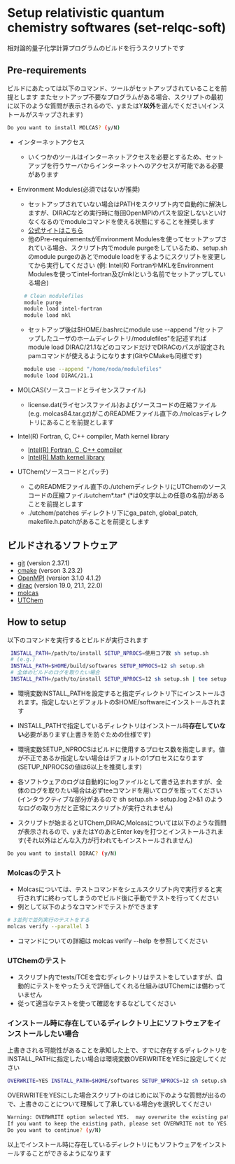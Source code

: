 # Setup relativistic quantum chemistry softwares (set-relqc-soft)

相対論的量子化学計算プログラムのビルドを行うスクリプトです

## Pre-requirements

ビルドにあたっては以下のコマンド、ツールがセットアップされていることを前提とします
またセットアップ不要なプログラムがある場合、スクリプトの最初に以下のような質問が表示されるので、yまたはY**以外**を選んでください(インストールがスキップされます)

```sh
Do you want to install MOLCAS? (y/N)
```

- インターネットアクセス
  - いくつかのツールはインターネットアクセスを必要とするため、セットアップを行うサーバからインターネットへのアクセスが可能である必要があります

- Environment Modules(必須ではないが推奨)
  - セットアップされていない場合はPATHをスクリプト内で自動的に解決しますが、DIRACなどの実行時に毎回OpenMPIのパスを設定しないといけなくなるのでmoduleコマンドを使える状態にすることを推奨します
  - [公式サイトはこちら](http://modules.sourceforge.net/)
  - 他のPre-requirementsがEnvironment Modulesを使ってセットアップされている場合、スクリプト内でmodule purgeをしているため、setup.shのmodule purgeのあとでmodule loadをするようにスクリプトを変更してから実行してください
  (例: Intel(R) FortranやMKLをEnvironment Modulesを使ってintel-fortran及びmklという名前でセットアップしている場合)

  ```sh
    # Clean modulefiles
    module purge
    module load intel-fortran
    module load mkl
  ```

  - セットアップ後は\$HOME/.bashrcにmodule use --append "/セットアップしたユーザのホームディレクトリ/modulefiles"を記述すればmodule load DIRAC/21.1などのコマンドだけでDIRACのパスが設定されpamコマンドが使えるようになります(GitやCMakeも同様です)

  ```sh
    module use --append "/home/noda/modulefiles"
    module load DIRAC/21.1
  ```

- MOLCAS(ソースコードとライセンスファイル)
  - license.dat(ライセンスファイル)およびソースコードの圧縮ファイル(e.g. molcas84.tar.gz)がこのREADMEファイル直下の./molcasディレクトリにあることを前提とします
- Intel(R) Fortran, C, C++ compiler, Math kernel library
  - [Intel(R) Fortran, C, C++ compiler](https://www.intel.com/content/www/us/en/developer/tools/oneapi/toolkits.html)
  - [Intel(R) Math kernel library](https://www.intel.com/content/www/us/en/develop/documentation/get-started-with-mkl-for-dpcpp/top.html)

- UTChem(ソースコードとパッチ)
  - このREADMEファイル直下の./utchemディレクトリにUTChemのソースコードの圧縮ファイルutchem*.tar* (\*は0文字以上の任意の名前)があることを前提とします
  - ./utchem/patches ディレクトリ下にga_patch, global_patch, makefile.h.patchがあることを前提とします

## ビルドされるソフトウェア

- [git](https://git-scm.com/) (version 2.37.1)
- [cmake](https://cmake.org/) (verson 3.23.2)
- [OpenMPI](https://www.open-mpi.org/) (version 3.1.0 4.1.2)
- [dirac](http://diracprogram.org) (version 19.0, 21.1, 22.0)
- [molcas](https://molcas.org)
- [UTChem](http://ccl.scc.kyushu-u.ac.jp/~nakano/papers/lncs-2660-84.pdf)

## How to setup


以下のコマンドを実行するとビルドが実行されます

```sh
 INSTALL_PATH=/path/to/install SETUP_NPROCS=使用コア数 sh setup.sh
 # (e.g.)
 INSTALL_PATH=$HOME/build/softwares SETUP_NPROCS=12 sh setup.sh
 # 全体のビルドのログを取りたい場合
 INSTALL_PATH=/path/to/install SETUP_NPROCS=12 sh setup.sh | tee setup.log
```

- 環境変数INSTALL_PATHを設定すると指定ディレクトリ下にインストールされます。指定しないとデフォルトの\$HOME/softwareにインストールされます
- INSTALL_PATHで指定しているディレクトリはインストール時**存在していない**必要があります(上書きを防ぐための仕様です)
- 環境変数SETUP_NPROCSはビルドに使用するプロセス数を指定します。値が不正であるか指定しない場合はデフォルトの1プロセスになります(SETUP_NPROCSの値は6以上を推奨します)
- 各ソフトウェアのログは自動的にlogファイルとして書き込まれますが、全体のログを取りたい場合は必ずteeコマンドを用いてログを取ってください(インタラクティブな部分があるので sh setup.sh > setup.log 2>&1 のようなログの取り方だと正常にスクリプトが実行されません)



- スクリプトが始まるとUTChem,DIRAC,Molcasについては以下のような質問が表示されるので、yまたはYのあとEnter keyを打つとインストールされます(それ以外はどんな入力が行われてもインストールされません)

```sh
Do you want to install DIRAC? (y/N)
```
### Molcasのテスト

- Molcasについては、テストコマンドをシェルスクリプト内で実行すると実行されずに終わってしまうのでビルド後に手動でテストを行ってください
- 例として以下のようなコマンドでテストができます

```sh
# 3並列で並列実行のテストをする
molcas verify --parallel 3
```

- コマンドについての詳細は molcas verify --help を参照してください

### UTChemのテスト

- スクリプト内でtests/TCEを含むディレクトリはテストをしていますが、自動的にテストをやったうえで評価してくれる仕組みはUTChemには備わっていません
- 従って適当なテストを使って確認をするなどしてください

### インストール時に存在しているディレクトリ上にソフトウェアをインストールしたい場合

  上書きされる可能性があることを承知した上で、すでに存在するディレクトリをINSTALL_PATHに指定したい場合は環境変数OVERWRITEをYESに設定してください

  ```sh
  OVERWRITE=YES INSTALL_PATH=$HOME/softwares SETUP_NPROCS=12 sh setup.sh
  ```

  OVERWRITEをYESにした場合スクリプトのはじめに以下のような質問が出るので、上書きのことについて理解して了承している場合yを選択してください

  ```sh
  Warning: OVERWRITE option selected YES.  may overwrite the existing path! /path/to/install.
  If you want to keep the existing path, please set OVERWRITE not to YES.
  Do you want to continue? (y/N)
  ```

  以上でインストール時に存在しているディレクトリにもソフトウェアをインストールすることができるようになります
